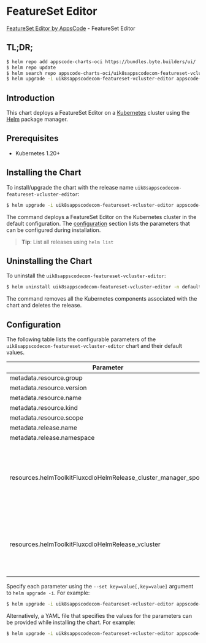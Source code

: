 # FeatureSet Editor

[FeatureSet Editor by AppsCode](https://byte.builders) - FeatureSet Editor

## TL;DR;

```bash
$ helm repo add appscode-charts-oci https://bundles.byte.builders/ui/
$ helm repo update
$ helm search repo appscode-charts-oci/uik8sappscodecom-featureset-vcluster-editor --version=v0.4.18
$ helm upgrade -i uik8sappscodecom-featureset-vcluster-editor appscode-charts-oci/uik8sappscodecom-featureset-vcluster-editor -n default --create-namespace --version=v0.4.18
```

## Introduction

This chart deploys a FeatureSet Editor on a [Kubernetes](http://kubernetes.io) cluster using the [Helm](https://helm.sh) package manager.

## Prerequisites

- Kubernetes 1.20+

## Installing the Chart

To install/upgrade the chart with the release name `uik8sappscodecom-featureset-vcluster-editor`:

```bash
$ helm upgrade -i uik8sappscodecom-featureset-vcluster-editor appscode-charts-oci/uik8sappscodecom-featureset-vcluster-editor -n default --create-namespace --version=v0.4.18
```

The command deploys a FeatureSet Editor on the Kubernetes cluster in the default configuration. The [configuration](#configuration) section lists the parameters that can be configured during installation.

> **Tip**: List all releases using `helm list`

## Uninstalling the Chart

To uninstall the `uik8sappscodecom-featureset-vcluster-editor`:

```bash
$ helm uninstall uik8sappscodecom-featureset-vcluster-editor -n default
```

The command removes all the Kubernetes components associated with the chart and deletes the release.

## Configuration

The following table lists the configurable parameters of the `uik8sappscodecom-featureset-vcluster-editor` chart and their default values.

|                           Parameter                            | Description |                                                                                                                                                                                                                                                                                                                                                                                                 Default                                                                                                                                                                                                                                                                                                                                                                                                  |
|----------------------------------------------------------------|-------------|----------------------------------------------------------------------------------------------------------------------------------------------------------------------------------------------------------------------------------------------------------------------------------------------------------------------------------------------------------------------------------------------------------------------------------------------------------------------------------------------------------------------------------------------------------------------------------------------------------------------------------------------------------------------------------------------------------------------------------------------------------------------------------------------------------|
| metadata.resource.group                                        |             | <code>ui.k8s.appscode.com</code>                                                                                                                                                                                                                                                                                                                                                                                                                                                                                                                                                                                                                                                                                                                                                                         |
| metadata.resource.version                                      |             | <code>v1alpha1</code>                                                                                                                                                                                                                                                                                                                                                                                                                                                                                                                                                                                                                                                                                                                                                                                    |
| metadata.resource.name                                         |             | <code>featuresets</code>                                                                                                                                                                                                                                                                                                                                                                                                                                                                                                                                                                                                                                                                                                                                                                                 |
| metadata.resource.kind                                         |             | <code>FeatureSet</code>                                                                                                                                                                                                                                                                                                                                                                                                                                                                                                                                                                                                                                                                                                                                                                                  |
| metadata.resource.scope                                        |             | <code>Cluster</code>                                                                                                                                                                                                                                                                                                                                                                                                                                                                                                                                                                                                                                                                                                                                                                                     |
| metadata.release.name                                          |             | <code>RELEASE-NAME</code>                                                                                                                                                                                                                                                                                                                                                                                                                                                                                                                                                                                                                                                                                                                                                                                |
| metadata.release.namespace                                     |             | <code>default</code>                                                                                                                                                                                                                                                                                                                                                                                                                                                                                                                                                                                                                                                                                                                                                                                     |
| resources.helmToolkitFluxcdIoHelmRelease_cluster_manager_spoke |             | <code>{"apiVersion":"helm.toolkit.fluxcd.io/v2beta1","kind":"HelmRelease","metadata":{"labels":{"app.kubernetes.io/component":"cluster-manager-spoke"},"name":"cluster-manager-spoke","namespace":"kubeops"},"spec":{"chart":{"spec":{"chart":"cluster-manager-spoke","sourceRef":{"kind":"HelmRepository","name":"appscode-charts-oci","namespace":"kubeops"},"version":"0.1.0"}},"dependsOn":[{"name":"vcluster"}],"install":{"crds":"CreateReplace","createNamespace":true,"remediation":{"retries":-1}},"interval":"5m","releaseName":"cluster-manager-spoke","storageNamespace":"open-cluster-management","targetNamespace":"open-cluster-management","timeout":"30m","upgrade":{"crds":"CreateReplace","remediation":{"retries":-1}}}}</code>                                                      |
| resources.helmToolkitFluxcdIoHelmRelease_vcluster              |             | <code>{"apiVersion":"helm.toolkit.fluxcd.io/v2beta1","kind":"HelmRelease","metadata":{"labels":{"app.kubernetes.io/component":"vcluster"},"name":"vcluster","namespace":"kubeops"},"spec":{"chart":{"spec":{"chart":"vcluster","sourceRef":{"kind":"HelmRepository","name":"appscode-charts-oci","namespace":"kubeops"},"version":"0.16.4"}},"install":{"crds":"CreateReplace","createNamespace":true,"remediation":{"retries":-1}},"interval":"5m","releaseName":"vcluster","storageNamespace":"open-cluster-management","targetNamespace":"open-cluster-management","timeout":"30m","upgrade":{"crds":"CreateReplace","remediation":{"retries":-1}},"values":{"sync":{"hoststorageclasses":{"enabled":true}},"telemetry":{"disabled":"true"},"vcluster":{"image":"rancher/k3s:v1.23.5-k3s1"}}}}</code> |


Specify each parameter using the `--set key=value[,key=value]` argument to `helm upgrade -i`. For example:

```bash
$ helm upgrade -i uik8sappscodecom-featureset-vcluster-editor appscode-charts-oci/uik8sappscodecom-featureset-vcluster-editor -n default --create-namespace --version=v0.4.18 --set metadata.resource.group=ui.k8s.appscode.com
```

Alternatively, a YAML file that specifies the values for the parameters can be provided while
installing the chart. For example:

```bash
$ helm upgrade -i uik8sappscodecom-featureset-vcluster-editor appscode-charts-oci/uik8sappscodecom-featureset-vcluster-editor -n default --create-namespace --version=v0.4.18 --values values.yaml
```
